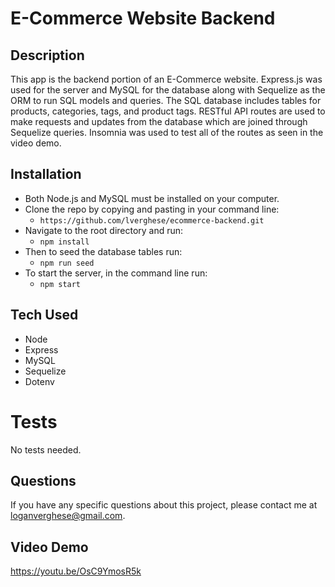# E-Commerce Website Backend


## Description
This app is the backend portion of an E-Commerce website. Express.js was used for the server and MySQL for the database along with Sequelize as the ORM to run SQL models and queries.
The SQL database includes tables for products, categories, tags, and product tags. RESTful API routes are used to make requests and updates from the database which are joined through Sequelize queries. Insomnia was used to test all of the routes as seen in the video demo.



## Installation
- Both Node.js and MySQL must be installed on your computer.
- Clone the repo by copying and pasting in your command line: 
  - `https://github.com/lverghese/ecommerce-backend.git`
- Navigate to the root directory and run: 
  - `npm install`
- Then to seed the database tables run:
  - `npm run seed`
- To start the server, in the command line run: 
  - `npm start`

## Tech Used
- Node
- Express
- MySQL
- Sequelize
- Dotenv

# Tests
No tests needed.

## Questions
If you have any specific questions about this project, please contact me at loganverghese@gmail.com.

## Video Demo
https://youtu.be/OsC9YmosR5k

